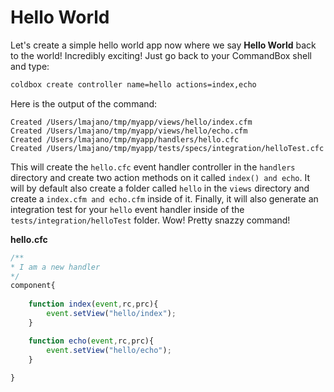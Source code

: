# Hello World

Let's create a simple hello world app now where we say **Hello World** back to the world! Incredibly exciting! Just go back to your CommandBox shell and type:

```bash
coldbox create controller name=hello actions=index,echo
```

Here is the output of the command:
```
Created /Users/lmajano/tmp/myapp/views/hello/index.cfm
Created /Users/lmajano/tmp/myapp/views/hello/echo.cfm
Created /Users/lmajano/tmp/myapp/handlers/hello.cfc
Created /Users/lmajano/tmp/myapp/tests/specs/integration/helloTest.cfc
```

This will create the `hello.cfc` event handler controller in the `handlers` directory and create two action methods on it called `index() and echo`.  It will by default also create a folder called `hello` in the `views` directory and create a `index.cfm and echo.cfm` inside of it.  Finally, it will also generate an integration test for your `hello` event handler inside of the `tests/integration/helloTest` folder.  Wow! Pretty snazzy command!

**hello.cfc**

```js
/**
* I am a new handler
*/
component{
	
	function index(event,rc,prc){
		event.setView("hello/index");
	}	

	function echo(event,rc,prc){
		event.setView("hello/echo");
	}	
	
}
```

